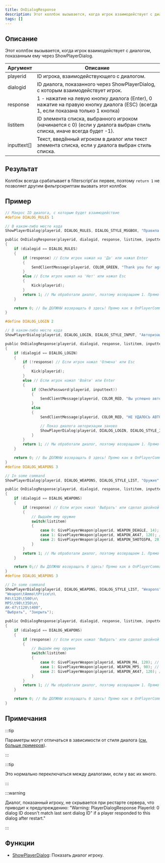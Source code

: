```yaml
---
title: OnDialogResponse
description: Этот коллбэк вызывается, когда игрок взаимодействует с диалогом, показанным ему через ShowPlayerDialog.
tags: []
---
```


<VersionWarn name='callback' version='SA-MP 0.3.7' />

## Описание

Этот коллбэк вызывается, когда игрок взаимодействует с диалогом, показанным ему через ShowPlayerDialog.

| Аргумент        | Описание                                                                                                             |
| ----------- | ----------------------------------------------------------------------------------------------------------------------- |
| playerid    | ID игрока, взаимодействующего с диалогом.                                                                      |
| dialogid    | ID диалога, показанного через ShowPlayerDialog, с которым взаимодействует игрок.                                             |
| response    | 1 - нажатие на левую кнопку диалога (Enter), 0 нажатие на правую кнопку диалога (ESC) (всегда 1, если показана только 1 кнопка)                                           |
| listitem    | ID элемента списка, выбранного игроком (начинается с 0) (если у диалога выбран стиль списка, иначе всегда будет -1). |
| inputtext[] | Текст, введённый игроком в диалог или текст элемента списка, если у диалога выбран стиль списка.                                       |

## Результат

Коллбэк всегда срабатывает в filterscript'ах первее, поэтому `return 1` не позволяет другим фильтрскриптам вызвать этот коллбэк

## Пример

```c
// Макрос ID диалога, с которым будет взаимодействие
#define DIALOG_RULES 1

// В каком-либо месте кода
ShowPlayerDialog(playerid, DIALOG_RULES, DIALOG_STYLE_MSGBOX, "Правила сервера", "- Нет читам!\n- Не спамить\n- Уважать администрации\n\nВы принимаете данные правила?", "Да", "Нет");

public OnDialogResponse(playerid, dialogid, response, listitem, inputtext[])
{
    if (dialogid == DIALOG_RULES)
    {
        if (response) // Если игрок нажал на 'Да' или нажал Enter
        {
            SendClientMessage(playerid, COLOR_GREEN, "Thank you for agreeing to the server rules!");
        }
        else // Если игрок нажал на 'Нет' или нажал Esc
        {
            Kick(playerid);
        }
        return 1; // Мы обработали диалог, поэтому возвращаем 1. Прямо как в OnPlayerCommandText.
    }

    return 0; // Вы ДОЛЖНЫ возвращать 0 здесь! Прямо как в OnPlayerCommandText.
}

#define DIALOG_LOGIN 2

// В каком-либо месте кода
ShowPlayerDialog(playerid, DIALOG_LOGIN, DIALOG_STYLE_INPUT, "Авторизация", "Введите ваш пароль:", "Войти", "Отмена");

public OnDialogResponse(playerid, dialogid, response, listitem, inputtext[])
{
    if (dialogid == DIALOG_LOGIN)
    {
        if (!response) // Если игрок нажал 'Отмена' или Esc
        {
            Kick(playerid);
        }
        else // Если игрок нажал 'Войти' или Enter
        {
            if (CheckPassword(playerid, inputtext))
            {
                SendClientMessage(playerid, COLOR_RED, "Вы успешно авторизовались!");
            }
            else
            {
                SendClientMessage(playerid, COLOR_RED, "НЕ УДАЛОСЬ АВТОРИЗОВАТЬСЯ.");

                // Показ диалога авторизации заново
                ShowPlayerDialog(playerid, DIALOG_LOGIN, DIALOG_STYLE_INPUT, "Авторизация", "Введите ваш пароль:", "Войти", "Отмена");
            }
        }
        return 1; // Мы обработали диалог, поэтому возвращаем 1. Прямо как в OnPlayerCommandText.
    }

    return 0; // Вы ДОЛЖНЫ возвращать 0 здесь! Прямо как в OnPlayerCommandText.
}
#define DIALOG_WEAPONS 3

// In some command
ShowPlayerDialog(playerid, DIALOG_WEAPONS, DIALOG_STYLE_LIST, "Оружие", "Desert Eagle\nAK-47\nБоевой дробовик", "Выбрать", "Закрыть");

public OnDialogResponse(playerid, dialogid, response, listitem, inputtext[])
{
    if (dialogid == DIALOG_WEAPONS)
    {
        if (response) // Если игрок нажал 'Выбрать' или сделал двойной клик по оружию
        {
            // Выдаём ему оружие
            switch(listitem)
            {
                case 0: GivePlayerWeapon(playerid, WEAPON_DEAGLE, 14); // Выдаём desert eagle
                case 1: GivePlayerWeapon(playerid, WEAPON_AK47, 120); // Выдаём AK-47
                case 2: GivePlayerWeapon(playerid, WEAPON_SHOTGSPA, 28); // Выдаём Боевой дробовик
            }
        }
        return 1; // Мы обработали диалог, поэтому возвращаем 1. Прямо как в OnPlayerCommandText.
    }

    return 0;// Вы ДОЛЖНЫ возвращать 0 здесь! Прямо как в OnPlayerCommandText.
}
#define DIALOG_WEAPONS 3

// In some command
ShowPlayerDialog(playerid, DIALOG_WEAPONS, DIALOG_STYLE_LIST, "Weapons",
"Weapon\tAmmo\tPrice\n\
M4\t120\t500\n\
MP5\t90\t350\n\
AK-47\t120\t400",
"Выбрать", "Закрыть");

public OnDialogResponse(playerid, dialogid, response, listitem, inputtext[])
{
    if (dialogid == DIALOG_WEAPONS)
    {
        if (response) // Если игрок нажал 'Выбрать' или сделал двойной клик по оружию
        {
            // Выдаём ему оружие
            switch(listitem)
            {
                case 0: GivePlayerWeapon(playerid, WEAPON_M4, 120); // Выдаём M4
                case 1: GivePlayerWeapon(playerid, WEAPON_MP5, 90); // Выдаём MP5
                case 2: GivePlayerWeapon(playerid, WEAPON_AK47, 120); // Выдаём AK-47
            }
        }
        return 1; // Мы обработали диалог, поэтому возвращаем 1. Прямо как в OnPlayerCommandText.
    }

    return 0; // Вы ДОЛЖНЫ возвращать 0 здесь! Прямо как в OnPlayerCommandText.
}
```

## Примечания

:::tip

Параметры могут отличаться в зависимости от стиля диалога ([см. больше примеров](../resources/dialogstyles.md)).

:::

:::tip

Это нормально переключаться между диалогами, если у вас их много.

:::

:::warning

Диалог, показанный игроку, не скрывается при рестарте сервера, что приводит к предупреждению: "Warning: PlayerDialogResponse PlayerId: 0 dialog ID doesn't match last sent dialog ID" if a player responded to this dialog after restart."

:::

## Функции

- [ShowPlayerDialog](../functions/ShowPlayerDialog.md): Показать диалог игроку.
